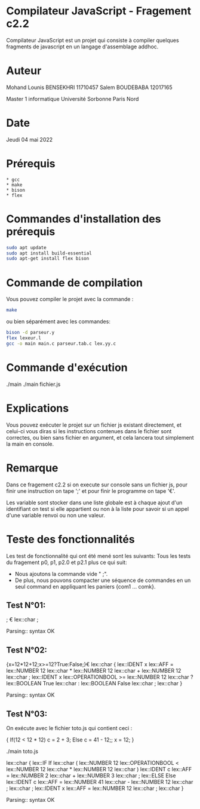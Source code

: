 # Compilateur JavaScript    -   Fragement c2.2
Compilateur JavaScript est un projet qui consiste à compiler quelques fragments de javascript en un langage d'assemblage addhoc.

# Auteur
Mohand Lounis BENSEKHRI     11710457
Salem BOUDEBABA             12017165
		
Master 1 informatique 
Université Sorbonne Paris Nord

# Date
Jeudi 04 mai 2022

# Prérequis
    * gcc
    * make
    * bison
    * flex

# Commandes d'installation des prérequis
```bash 
sudo apt update
sudo apt install build-essential
sudo apt-get install flex bison
```

# Commande de compilation
Vous pouvez compiler le projet avec la commande :
```bash 
make
```

ou bien séparément avec les commandes: 
```bash 
bison -d parseur.y
flex lexeur.l
gcc -o main main.c parseur.tab.c lex.yy.c
```

# Commande d'exécution
./main
./main fichier.js

# Explications
Vous pouvez exécuter le projet sur un fichier js existant directement, et celui-ci vous diras si les instructions contenues dans le fichier sont correctes, ou bien sans fichier en argument, et cela lancera tout simplement la main en console.

# Remarque
Dans ce fragement c2.2
si on execute sur console sans un fichier js, pour finir une instruction on tape ';' et pour finir le programme on tape '€'.

Les variable sont stocker dans une liste globale est à chaque ajout d'un identifiant on test si elle appartient ou non à la liste pour savoir si un appel d'une variable renvoi ou non une valeur.

# Teste des fonctionnalités
Les test de fonctionnalité qui ont été mené sont les suivants: 
Tous les tests du fragement p0, p1, p2.0 et p2.1 plus ce qui suit:

* Nous ajoutons la commande vide " ;".
* De plus, nous pouvons compacter une séquence de commandes en un seul command en appliquant les paniers {com1 ... comk}.

Test N°01:
----------
; €
lex::char ;

Parsing:: syntax OK


Test N°02: 
----------
{x=12*12+12;x>=12?True:False;}€
lex::char {
lex::IDENT x
lex::AFF =
lex::NUMBER 12
lex::char *
lex::NUMBER 12
lex::char +
lex::NUMBER 12
lex::char ;
lex::IDENT x
lex::OPERATIONBOOL >=
lex::NUMBER 12
lex::char ?
lex::BOOLEAN True
lex::char :
lex::BOOLEAN False
lex::char ;
lex::char }

Parsing:: syntax OK


Test N°03:
----------
On exécute avec le fichier toto.js qui contient ceci :

{
    If(12 < 12 * 12) c = 2 + 3;
    Else c = 41 - 12;;
    x = 12;
}

./main toto.js

lex::char {
lex::IF If
lex::char (
lex::NUMBER 12
lex::OPERATIONBOOL <
lex::NUMBER 12
lex::char *
lex::NUMBER 12
lex::char )
lex::IDENT c
lex::AFF =
lex::NUMBER 2
lex::char +
lex::NUMBER 3
lex::char ;
lex::ELSE Else
lex::IDENT c
lex::AFF =
lex::NUMBER 41
lex::char -
lex::NUMBER 12
lex::char ;
lex::char ;
lex::IDENT x
lex::AFF =
lex::NUMBER 12
lex::char ;
lex::char }

Parsing:: syntax OK
